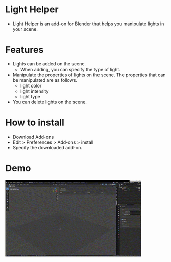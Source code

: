 # Light Helper
* Light Helper is an add-on for Blender that helps you manipulate lights in your scene.

# Features
* Lights can be added on the scene.
   * When adding, you can specify the type of light.
* Manipulate the properties of lights on the scene. The properties that can be manipulated are as follows.
   * light color
   * light intensity
   * light type
* You can delete lights on the scene.

# How to install
* Download Add-ons
* Edit > Preferences > Add-ons > install
* Specify the downloaded add-on.

# Demo
![demo](./demo.gif "demo")